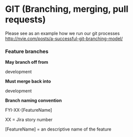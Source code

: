 # GIT (Branching, merging, pull requests)

Please see as an example how we run our git processes
http://nvie.com/posts/a-successful-git-branching-model/

### Feature branches 

**May branch off from**

development

**Must merge back into**

development

**Branch naming convention**

FYI-XX-[FeatureName]

XX = Jira story number

[FeatureName] = an descriptive name of the feature
